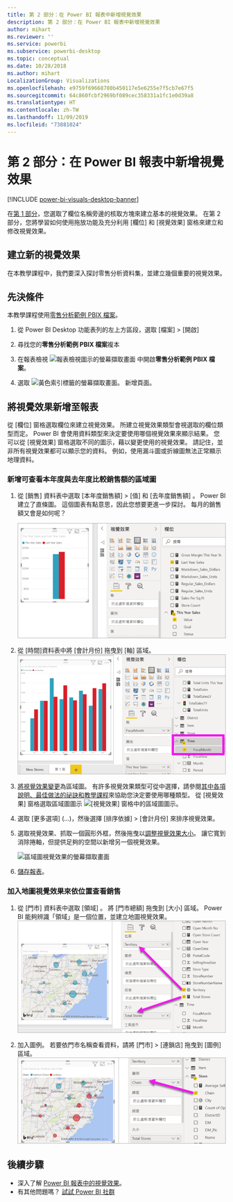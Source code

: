 ```yaml
---
title: 第 2 部分：在 Power BI 報表中新增視覺效果
description: 第 2 部分：在 Power BI 報表中新增視覺效果
author: mihart
ms.reviewer: ''
ms.service: powerbi
ms.subservice: powerbi-desktop
ms.topic: conceptual
ms.date: 10/28/2018
ms.author: mihart
LocalizationGroup: Visualizations
ms.openlocfilehash: e9759f69668780b450117e5e6255e7f5cb7e67f5
ms.sourcegitcommit: 64c860fcbf2969bf089cec358331a1fc1e0d39a8
ms.translationtype: HT
ms.contentlocale: zh-TW
ms.lasthandoff: 11/09/2019
ms.locfileid: "73881024"
---
```

# <a name="part-2-add-visualizations-to-a-power-bi-report"></a>第 2 部分：在 Power BI 報表中新增視覺效果

[!INCLUDE [power-bi-visuals-desktop-banner](../includes/power-bi-visuals-desktop-banner.md)]

在[第 1 部分](power-bi-report-add-visualizations-i.md)，您選取了欄位名稱旁邊的核取方塊來建立基本的視覺效果。  在第 2 部分，您將學習如何使用拖放功能及充分利用 [欄位]  和 [視覺效果]  窗格來建立和修改視覺效果。


## <a name="create-a-new-visualization"></a>建立新的視覺效果
在本教學課程中，我們要深入探討零售分析資料集，並建立幾個重要的視覺效果。

## <a name="prerequisites"></a>先決條件

本教學課程使用[零售分析範例 PBIX 檔案](https://download.microsoft.com/download/9/6/D/96DDC2FF-2568-491D-AAFA-AFDD6F763AE3/Retail%20Analysis%20Sample%20PBIX.pbix)。

1. 從 Power BI Desktop 功能表列的左上方區段，選取 [檔案]   > [開啟] 
   
2. 尋找您的**零售分析範例 PBIX 檔案**複本

1. 在報表檢視 ![報表檢視圖示的螢幕擷取畫面](media/power-bi-visualization-kpi/power-bi-report-view.png) 中開啟**零售分析範例 PBIX 檔案**。

1. 選取 ![黃色索引標籤的螢幕擷取畫面。](media/power-bi-visualization-kpi/power-bi-yellow-tab.png) 新增頁面。

## <a name="add-visualizations-to-the-report"></a>將視覺效果新增至報表

從 [欄位]  窗格選取欄位來建立視覺效果。 所建立視覺效果類型會視選取的欄位類型而定。 Power BI 會使用資料類型來決定要使用哪個視覺效果來顯示結果。 您可以從 [視覺效果] 窗格選取不同的圖示，藉以變更使用的視覺效果。 請記住，並非所有視覺效果都可以顯示您的資料。 例如，使用漏斗圖或折線圖無法正常顯示地理資料。 


### <a name="add-an-area-chart-that-looks-at-this-years-sales-compared-to-last-year"></a>新增可查看本年度與去年度比較銷售額的區域圖

1. 從 [銷售]  資料表中選取 [本年度銷售額]   >  [值]  和 [去年度銷售額]  。 Power BI 建立了直條圖。  這個圖表有點意思，因此您想要更進一步探討。 每月的銷售額又會是如何呢？  
   
   ![顯示直條圖的螢幕擷取畫面](media/power-bi-report-add-visualizations-ii/power-bi-start.png)

2. 從 [時間]資料表中將 [會計月份]  拖曳到 [軸]  區域。  
   ![螢幕擷取畫面，其中顯示以 [會計月份] 作為軸的直條圖](media/power-bi-report-add-visualizations-ii/power-bi-fiscalmonth.png)

3. [將視覺效果變更](power-bi-report-change-visualization-type.md)為區域圖。  有許多視覺效果類型可從中選擇，請參閱[其中各項說明、最佳做法的祕訣和教學課程](power-bi-visualization-types-for-reports-and-q-and-a.md)來協助您決定要使用哪種類型。 從 [視覺效果] 窗格選取區域圖圖示 ![[視覺效果] 窗格中的區域圖圖示](media/power-bi-report-add-visualizations-ii/power-bi-area-chart.png)。

4. 選取 [更多選項]  (...)，然後選擇 [排序依據]   >  [會計月份]  來排序視覺效果。

5. 選取視覺效果、抓取一個圓形外框，然後拖曳以[調整視覺效果大小](power-bi-visualization-move-and-resize.md)。 讓它寬到消除捲軸，但提供足夠的空間以新增另一個視覺效果。
   
   ![區域圖視覺效果的螢幕擷取畫面](media/power-bi-report-add-visualizations-ii/pbi_part2_7b.png)
6. [儲存報表](../service-report-save.md)。

### <a name="add-a-map-visualization-that-looks-at-sales-by-location"></a>加入地圖視覺效果來依位置查看銷售

1. 從 [門市]  資料表中選取 [領域]  。 將 [門市總額]  拖曳到 [大小] 區域。 Power BI 能夠辨識「領域」是一個位置，並建立地圖視覺效果。  
   ![區域圖](media/power-bi-report-add-visualizations-ii/power-bi-map1.png)

2. 加入圖例。  若要依門市名稱查看資料，請將 [門市]   > [連鎖店]  拖曳到 [圖例] 區域。  
   ![報表畫布，有箭號從欄位清單中的 [連鎖店] 指到 [圖例] 值區中的 [連鎖店]](media/power-bi-report-add-visualizations-ii/power-bi-chain.png)

## <a name="next-steps"></a>後續步驟
* 深入了解 [Power BI 報表中的視覺效果](power-bi-report-visualizations.md)。  
* 有其他問題嗎？ [試試 Power BI 社群](https://community.powerbi.com/)

